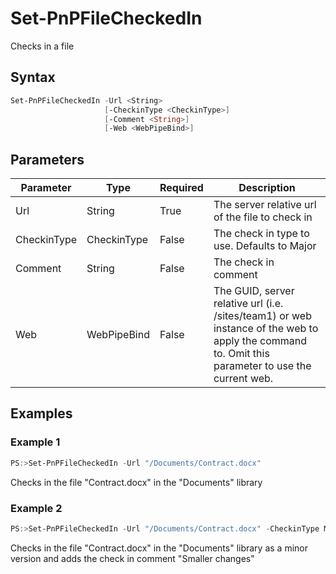 # Set-PnPFileCheckedIn
Checks in a file
## Syntax
```powershell
Set-PnPFileCheckedIn -Url <String>
                     [-CheckinType <CheckinType>]
                     [-Comment <String>]
                     [-Web <WebPipeBind>]
```


## Parameters
Parameter|Type|Required|Description
---------|----|--------|-----------
|Url|String|True|The server relative url of the file to check in|
|CheckinType|CheckinType|False|The check in type to use. Defaults to Major|
|Comment|String|False|The check in comment|
|Web|WebPipeBind|False|The GUID, server relative url (i.e. /sites/team1) or web instance of the web to apply the command to. Omit this parameter to use the current web.|
## Examples

### Example 1
```powershell
PS:>Set-PnPFileCheckedIn -Url "/Documents/Contract.docx"
```
Checks in the file "Contract.docx" in the "Documents" library

### Example 2
```powershell
PS:>Set-PnPFileCheckedIn -Url "/Documents/Contract.docx" -CheckinType MinorCheckin -Comment "Smaller changes"
```
Checks in the file "Contract.docx" in the "Documents" library as a minor version and adds the check in comment "Smaller changes"
